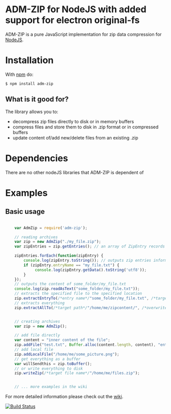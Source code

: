 # ADM-ZIP for NodeJS with added support for electron original-fs

ADM-ZIP is a pure JavaScript implementation for zip data compression for [NodeJS](https://nodejs.org/).

# Installation

With [npm](https://www.npmjs.com/) do:

    $ npm install adm-zip

## What is it good for?
The library allows you to:

* decompress zip files directly to disk or in memory buffers
* compress files and store them to disk in .zip format or in compressed buffers
* update content of/add new/delete files from an existing .zip

# Dependencies
There are no other nodeJS libraries that ADM-ZIP is dependent of

# Examples

## Basic usage
```javascript

	var AdmZip = require('adm-zip');

	// reading archives
	var zip = new AdmZip("./my_file.zip");
	var zipEntries = zip.getEntries(); // an array of ZipEntry records

	zipEntries.forEach(function(zipEntry) {
	    console.log(zipEntry.toString()); // outputs zip entries information
		if (zipEntry.entryName == "my_file.txt") {
		     console.log(zipEntry.getData().toString('utf8'));
		}
	});
	// outputs the content of some_folder/my_file.txt
	console.log(zip.readAsText("some_folder/my_file.txt"));
	// extracts the specified file to the specified location
	zip.extractEntryTo(/*entry name*/"some_folder/my_file.txt", /*target path*/"/home/me/tempfolder", /*maintainEntryPath*/false, /*overwrite*/true);
	// extracts everything
	zip.extractAllTo(/*target path*/"/home/me/zipcontent/", /*overwrite*/true);


	// creating archives
	var zip = new AdmZip();

	// add file directly
	var content = "inner content of the file";
	zip.addFile("test.txt", Buffer.alloc(content.length, content), "entry comment goes here");
	// add local file
	zip.addLocalFile("/home/me/some_picture.png");
	// get everything as a buffer
	var willSendthis = zip.toBuffer();
	// or write everything to disk
	zip.writeZip(/*target file name*/"/home/me/files.zip");


	// ... more examples in the wiki
```

For more detailed information please check out the [wiki](https://github.com/cthackers/adm-zip/wiki).

[![Build Status](https://travis-ci.org/cthackers/adm-zip.svg?branch=master)](https://travis-ci.org/cthackers/adm-zip)
